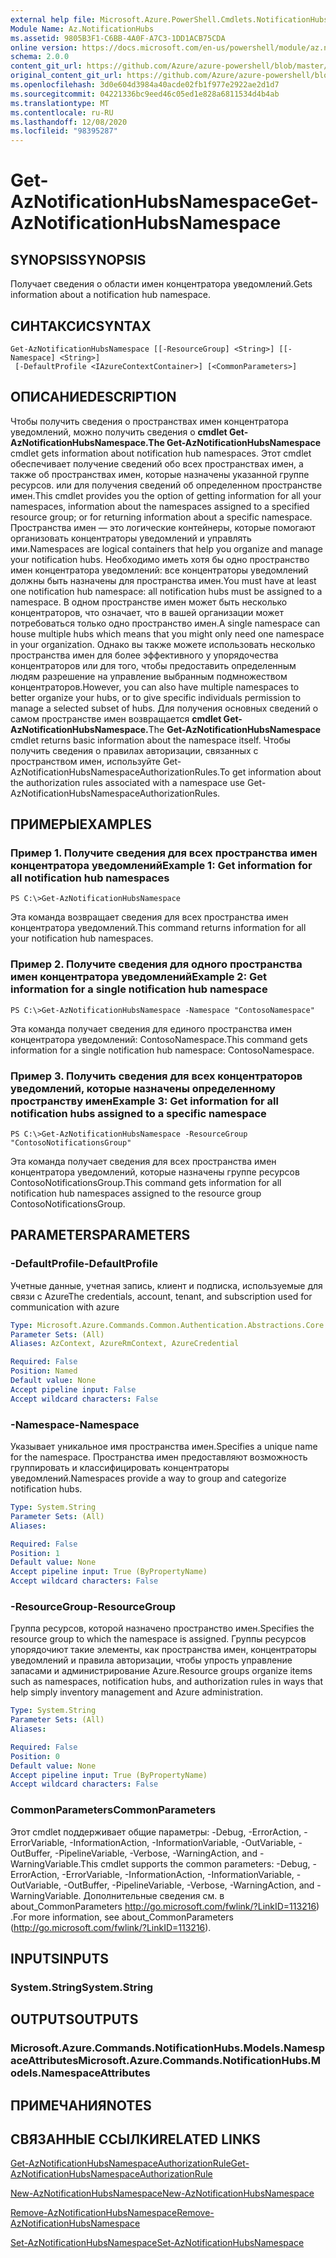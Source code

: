 ```yaml
---
external help file: Microsoft.Azure.PowerShell.Cmdlets.NotificationHubs.dll-Help.xml
Module Name: Az.NotificationHubs
ms.assetid: 9805B3F1-C6BB-4A0F-A7C3-1DD1ACB75CDA
online version: https://docs.microsoft.com/en-us/powershell/module/az.notificationhubs/get-aznotificationhubsnamespace
schema: 2.0.0
content_git_url: https://github.com/Azure/azure-powershell/blob/master/src/NotificationHubs/NotificationHubs/help/Get-AzNotificationHubsNamespace.md
original_content_git_url: https://github.com/Azure/azure-powershell/blob/master/src/NotificationHubs/NotificationHubs/help/Get-AzNotificationHubsNamespace.md
ms.openlocfilehash: 3d0e604d3984a40acde02fb1f977e2922ae2d1d7
ms.sourcegitcommit: 04221336bc9eed46c05ed1e828a6811534d4b4ab
ms.translationtype: MT
ms.contentlocale: ru-RU
ms.lasthandoff: 12/08/2020
ms.locfileid: "98395287"
---
```

# <span data-ttu-id="dc200-101">Get-AzNotificationHubsNamespace</span><span class="sxs-lookup"><span data-stu-id="dc200-101">Get-AzNotificationHubsNamespace</span></span>

## <span data-ttu-id="dc200-102">SYNOPSIS</span><span class="sxs-lookup"><span data-stu-id="dc200-102">SYNOPSIS</span></span>
<span data-ttu-id="dc200-103">Получает сведения о области имен концентратора уведомлений.</span><span class="sxs-lookup"><span data-stu-id="dc200-103">Gets information about a notification hub namespace.</span></span>

## <span data-ttu-id="dc200-104">СИНТАКСИС</span><span class="sxs-lookup"><span data-stu-id="dc200-104">SYNTAX</span></span>

```
Get-AzNotificationHubsNamespace [[-ResourceGroup] <String>] [[-Namespace] <String>]
 [-DefaultProfile <IAzureContextContainer>] [<CommonParameters>]
```

## <span data-ttu-id="dc200-105">ОПИСАНИЕ</span><span class="sxs-lookup"><span data-stu-id="dc200-105">DESCRIPTION</span></span>
<span data-ttu-id="dc200-106">Чтобы получить сведения о пространствах имен концентратора уведомлений, можно получить сведения о **cmdlet Get-AzNotificationHubsNamespace.**</span><span class="sxs-lookup"><span data-stu-id="dc200-106">**The Get-AzNotificationHubsNamespace** cmdlet gets information about notification hub namespaces.</span></span>
<span data-ttu-id="dc200-107">Этот cmdlet обеспечивает получение сведений обо всех пространствах имен, а также об пространствах имен, которые назначены указанной группе ресурсов. или для получения сведений об определенном пространстве имен.</span><span class="sxs-lookup"><span data-stu-id="dc200-107">This cmdlet provides you the option of getting information for all your namespaces, information about the namespaces assigned to a specified resource group; or for returning information about a specific namespace.</span></span>
<span data-ttu-id="dc200-108">Пространства имен — это логические контейнеры, которые помогают организовать концентраторы уведомлений и управлять ими.</span><span class="sxs-lookup"><span data-stu-id="dc200-108">Namespaces are logical containers that help you organize and manage your notification hubs.</span></span>
<span data-ttu-id="dc200-109">Необходимо иметь хотя бы одно пространство имен концентратора уведомлений: все концентраторы уведомлений должны быть назначены для пространства имен.</span><span class="sxs-lookup"><span data-stu-id="dc200-109">You must have at least one notification hub namespace: all notification hubs must be assigned to a namespace.</span></span>
<span data-ttu-id="dc200-110">В одном пространстве имен может быть несколько концентраторов, что означает, что в вашей организации может потребоваться только одно пространство имен.</span><span class="sxs-lookup"><span data-stu-id="dc200-110">A single namespace can house multiple hubs which means that you might only need one namespace in your organization.</span></span>
<span data-ttu-id="dc200-111">Однако вы также можете использовать несколько пространства имен для более эффективного у упорядочества концентраторов или для того, чтобы предоставить определенным людям разрешение на управление выбранным подмножеством концентраторов.</span><span class="sxs-lookup"><span data-stu-id="dc200-111">However, you can also have multiple namespaces to better organize your hubs, or to give specific individuals permission to manage a selected subset of hubs.</span></span>
<span data-ttu-id="dc200-112">Для получения основных сведений о самом пространстве имен возвращается **cmdlet Get-AzNotificationHubsNamespace.**</span><span class="sxs-lookup"><span data-stu-id="dc200-112">The **Get-AzNotificationHubsNamespace** cmdlet returns basic information about the namespace itself.</span></span>
<span data-ttu-id="dc200-113">Чтобы получить сведения о правилах авторизации, связанных с пространством имен, используйте Get-AzNotificationHubsNamespaceAuthorizationRules.</span><span class="sxs-lookup"><span data-stu-id="dc200-113">To get information about the authorization rules associated with a namespace use Get-AzNotificationHubsNamespaceAuthorizationRules.</span></span>

## <span data-ttu-id="dc200-114">ПРИМЕРЫ</span><span class="sxs-lookup"><span data-stu-id="dc200-114">EXAMPLES</span></span>

### <span data-ttu-id="dc200-115">Пример 1. Получите сведения для всех пространства имен концентратора уведомлений</span><span class="sxs-lookup"><span data-stu-id="dc200-115">Example 1: Get information for all notification hub namespaces</span></span>
```
PS C:\>Get-AzNotificationHubsNamespace
```

<span data-ttu-id="dc200-116">Эта команда возвращает сведения для всех пространства имен концентратора уведомлений.</span><span class="sxs-lookup"><span data-stu-id="dc200-116">This command returns information for all your notification hub namespaces.</span></span>

### <span data-ttu-id="dc200-117">Пример 2. Получите сведения для одного пространства имен концентратора уведомлений</span><span class="sxs-lookup"><span data-stu-id="dc200-117">Example 2: Get information for a single notification hub namespace</span></span>
```
PS C:\>Get-AzNotificationHubsNamespace -Namespace "ContosoNamespace"
```

<span data-ttu-id="dc200-118">Эта команда получает сведения для единого пространства имен концентратора уведомлений: ContosoNamespace.</span><span class="sxs-lookup"><span data-stu-id="dc200-118">This command gets information for a single notification hub namespace: ContosoNamespace.</span></span>

### <span data-ttu-id="dc200-119">Пример 3. Получить сведения для всех концентраторов уведомлений, которые назначены определенному пространству имен</span><span class="sxs-lookup"><span data-stu-id="dc200-119">Example 3: Get information for all notification hubs assigned to a specific namespace</span></span>
```
PS C:\>Get-AzNotificationHubsNamespace -ResourceGroup "ContosoNotificationsGroup"
```

<span data-ttu-id="dc200-120">Эта команда получает сведения для всех пространства имен концентратора уведомлений, которые назначены группе ресурсов ContosoNotificationsGroup.</span><span class="sxs-lookup"><span data-stu-id="dc200-120">This command gets information for all notification hub namespaces assigned to the resource group ContosoNotificationsGroup.</span></span>

## <span data-ttu-id="dc200-121">PARAMETERS</span><span class="sxs-lookup"><span data-stu-id="dc200-121">PARAMETERS</span></span>

### <span data-ttu-id="dc200-122">-DefaultProfile</span><span class="sxs-lookup"><span data-stu-id="dc200-122">-DefaultProfile</span></span>
<span data-ttu-id="dc200-123">Учетные данные, учетная запись, клиент и подписка, используемые для связи с Azure</span><span class="sxs-lookup"><span data-stu-id="dc200-123">The credentials, account, tenant, and subscription used for communication with azure</span></span>

```yaml
Type: Microsoft.Azure.Commands.Common.Authentication.Abstractions.Core.IAzureContextContainer
Parameter Sets: (All)
Aliases: AzContext, AzureRmContext, AzureCredential

Required: False
Position: Named
Default value: None
Accept pipeline input: False
Accept wildcard characters: False
```

### <span data-ttu-id="dc200-124">-Namespace</span><span class="sxs-lookup"><span data-stu-id="dc200-124">-Namespace</span></span>
<span data-ttu-id="dc200-125">Указывает уникальное имя пространства имен.</span><span class="sxs-lookup"><span data-stu-id="dc200-125">Specifies a unique name for the namespace.</span></span>
<span data-ttu-id="dc200-126">Пространства имен предоставляют возможность группировать и классифицировать концентраторы уведомлений.</span><span class="sxs-lookup"><span data-stu-id="dc200-126">Namespaces provide a way to group and categorize notification hubs.</span></span>

```yaml
Type: System.String
Parameter Sets: (All)
Aliases:

Required: False
Position: 1
Default value: None
Accept pipeline input: True (ByPropertyName)
Accept wildcard characters: False
```

### <span data-ttu-id="dc200-127">-ResourceGroup</span><span class="sxs-lookup"><span data-stu-id="dc200-127">-ResourceGroup</span></span>
<span data-ttu-id="dc200-128">Группа ресурсов, которой назначено пространство имен.</span><span class="sxs-lookup"><span data-stu-id="dc200-128">Specifies the resource group to which the namespace is assigned.</span></span>
<span data-ttu-id="dc200-129">Группы ресурсов упорядочиют такие элементы, как пространства имен, концентраторы уведомлений и правила авторизации, чтобы упрость управление запасами и администрирование Azure.</span><span class="sxs-lookup"><span data-stu-id="dc200-129">Resource groups organize items such as namespaces, notification hubs, and authorization rules in ways that help simply inventory management and Azure administration.</span></span>

```yaml
Type: System.String
Parameter Sets: (All)
Aliases:

Required: False
Position: 0
Default value: None
Accept pipeline input: True (ByPropertyName)
Accept wildcard characters: False
```

### <span data-ttu-id="dc200-130">CommonParameters</span><span class="sxs-lookup"><span data-stu-id="dc200-130">CommonParameters</span></span>
<span data-ttu-id="dc200-131">Этот cmdlet поддерживает общие параметры: -Debug, -ErrorAction, -ErrorVariable, -InformationAction, -InformationVariable, -OutVariable, -OutBuffer, -PipelineVariable, -Verbose, -WarningAction, and -WarningVariable.</span><span class="sxs-lookup"><span data-stu-id="dc200-131">This cmdlet supports the common parameters: -Debug, -ErrorAction, -ErrorVariable, -InformationAction, -InformationVariable, -OutVariable, -OutBuffer, -PipelineVariable, -Verbose, -WarningAction, and -WarningVariable.</span></span> <span data-ttu-id="dc200-132">Дополнительные сведения см. в about_CommonParameters http://go.microsoft.com/fwlink/?LinkID=113216) .</span><span class="sxs-lookup"><span data-stu-id="dc200-132">For more information, see about_CommonParameters (http://go.microsoft.com/fwlink/?LinkID=113216).</span></span>

## <span data-ttu-id="dc200-133">INPUTS</span><span class="sxs-lookup"><span data-stu-id="dc200-133">INPUTS</span></span>

### <span data-ttu-id="dc200-134">System.String</span><span class="sxs-lookup"><span data-stu-id="dc200-134">System.String</span></span>

## <span data-ttu-id="dc200-135">OUTPUTS</span><span class="sxs-lookup"><span data-stu-id="dc200-135">OUTPUTS</span></span>

### <span data-ttu-id="dc200-136">Microsoft.Azure.Commands.NotificationHubs.Models.NamespaceAttributes</span><span class="sxs-lookup"><span data-stu-id="dc200-136">Microsoft.Azure.Commands.NotificationHubs.Models.NamespaceAttributes</span></span>

## <span data-ttu-id="dc200-137">ПРИМЕЧАНИЯ</span><span class="sxs-lookup"><span data-stu-id="dc200-137">NOTES</span></span>

## <span data-ttu-id="dc200-138">СВЯЗАННЫЕ ССЫЛКИ</span><span class="sxs-lookup"><span data-stu-id="dc200-138">RELATED LINKS</span></span>

[<span data-ttu-id="dc200-139">Get-AzNotificationHubsNamespaceAuthorizationRule</span><span class="sxs-lookup"><span data-stu-id="dc200-139">Get-AzNotificationHubsNamespaceAuthorizationRule</span></span>](./Get-AzNotificationHubsNamespaceAuthorizationRule.md)

[<span data-ttu-id="dc200-140">New-AzNotificationHubsNamespace</span><span class="sxs-lookup"><span data-stu-id="dc200-140">New-AzNotificationHubsNamespace</span></span>](./New-AzNotificationHubsNamespace.md)

[<span data-ttu-id="dc200-141">Remove-AzNotificationHubsNamespace</span><span class="sxs-lookup"><span data-stu-id="dc200-141">Remove-AzNotificationHubsNamespace</span></span>](./Remove-AzNotificationHubsNamespace.md)

[<span data-ttu-id="dc200-142">Set-AzNotificationHubsNamespace</span><span class="sxs-lookup"><span data-stu-id="dc200-142">Set-AzNotificationHubsNamespace</span></span>](./Set-AzNotificationHubsNamespace.md)


